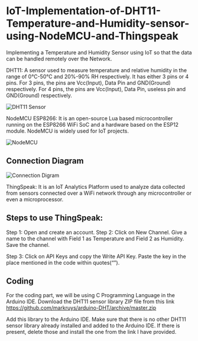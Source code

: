 # IoT-Implementation-of-DHT11-Temperature-and-Humidity-sensor-using-NodeMCU-and-Thingspeak
Implementing a Temperature and Humidity Sensor using IoT so that the data can be handled remotely over the Network.

DHT11: A sensor used to measure temperature and relative humidity in the range of 0℃-50℃ and 20%-90% RH respectively. It has either 3 pins or 4 pins. For 3 pins, the pins are Vcc(Input), Data Pin and GND(Ground) respectively. For 4 pins, the pins are Vcc(Input), Data Pin, useless pin and GND(Ground) respectively.

![DHT11 Sensor](https://www.electronicwings.com/public/images/user_images/images/NodeMCU/NodeMCU%20Interfaces/NodeMCU%20DHT11/DHT11.png)

NodeMCU ESP8266: It is an open-source Lua based microcontroller running on the ESP8266 WiFi SoC and a hardware based on the ESP12 module. NodeMCU is widely used for IoT projects.

![NodeMCU](https://components101.com/asset/sites/default/files/component_pin/NodeMCU-ESP8266-Pinout.jpg)

## Connection Diagram

![Connection Digram](https://www.electronicwings.com/public/images/user_images/images/NodeMCU/NodeMCU%20Interfaces/NodeMCU%20DHT11/NodeMCU_DHT11_Interfacing.png)

ThingSpeak: It is an IoT Analytics Platform used to analyze data collected from sensors connected over a WiFi network through any microcontroller or even a microprocessor.

## Steps to use ThingSpeak:

Step 1: Open and create an account.
Step 2: Click on New Channel. Give a name to the channel with Field 1 as Temperature and Field 2 as Humidity. Save the channel.

Step 3: Click on API Keys and copy the Write API Key. Paste the key in the place mentioned in the code within quotes(“”).


## Coding

For the coding part, we will be using C Programming Language in the Arduino IDE.
Download the DHT11 sensor library ZIP file from this link https://github.com/markruys/arduino-DHT/archive/master.zip

Add this library to the Arduino IDE. Make sure that there is no other DHT11 sensor library already installed and added to the Arduino IDE. If there is present, delete those and install the one from the link I have provided.


